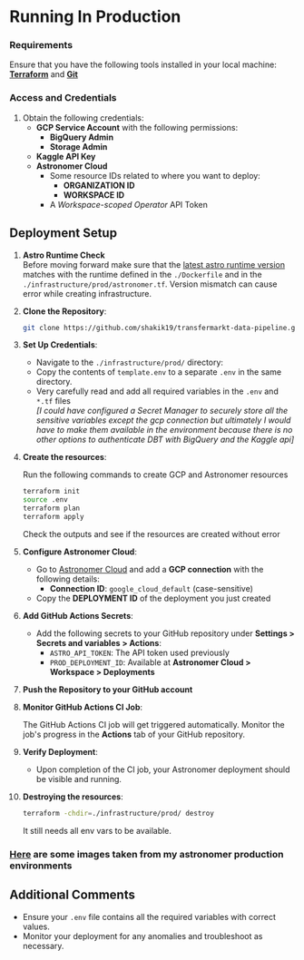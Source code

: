 # Running In Production

### Requirements
Ensure that you have the following tools installed in your local machine:
**[Terraform](https://developer.hashicorp.com/terraform/tutorials/aws-get-started/install-cli)** and
**[Git](https://git-scm.com/book/en/v2/Getting-Started-Installing-Git)**
<!-- . **[GitHub CLI (`gh`)](https://cli.github.com/manual/installation)** -->

### Access and Credentials
1. Obtain the following credentials:
    - **GCP Service Account** with the following permissions:
        - **BigQuery Admin**
        - **Storage Admin**
    - **Kaggle API Key**
    - **Astronomer Cloud**
        - Some resource IDs related to where you want to deploy:
            - **ORGANIZATION ID**
            - **WORKSPACE ID**
        - A *Workspace-scoped Operator* API Token

## Deployment Setup
1. **Astro Runtime Check**  
    Before moving forward make sure that the [latest astro runtime version](https://www.astronomer.io/docs/astro/runtime-release-notes) matches with the runtime defined in the `./Dockerfile` and in the `./infrastructure/prod/astronomer.tf`. Version mismatch can cause error while creating infrastructure.

2. **Clone the Repository**:
      ```sh
      git clone https://github.com/shakik19/transfermarkt-data-pipeline.git
      ```

3. **Set Up Credentials**:
   - Navigate to the `./infrastructure/prod/` directory:
   - Copy the contents of `template.env` to a separate `.env` in the same directory.
   - Very carefully read and add all required variables in the `.env` and `*.tf` files  
   *[I could have configured a Secret Manager to securely store all the sensitive variables except the gcp connection but ultimately I would have to make them available in the environment because there is no other options to authenticate DBT with BigQuery and the Kaggle api]*

4. **Create the resources**:
  
    Run the following commands to create GCP and Astronomer resources
    ```bash
    terraform init
    source .env
    terraform plan
    terraform apply
    ```
    Check the outputs and see if the resources are created without error 

5. **Configure Astronomer Cloud**:
    - Go to [Astronomer Cloud](https://cloud.astronomer.io) and add a **GCP connection** with the following details:
      - **Connection ID**: `google_cloud_default` (case-sensitive)
    - Copy the **DEPLOYMENT ID** of the deployment you just created
6. **Add GitHub Actions Secrets**:
    - Add the following secrets to your GitHub repository under **Settings > Secrets and variables > Actions**:
      - `ASTRO_API_TOKEN`: The API token used previously
      - `PROD_DEPLOYMENT_ID`: Available at **Astronomer Cloud > Workspace > Deployments**

7. **Push the Repository to your GitHub account**

8. **Monitor GitHub Actions CI Job**:
 
    The GitHub Actions CI job will get triggered automatically. Monitor the job's progress in the **Actions** tab of your GitHub repository.

9. **Verify Deployment**:
    - Upon completion of the CI job, your Astronomer deployment should be visible and running.

10.  **Destroying the resources**:
      ```bash
      terraform -chdir=./infrastructure/prod/ destroy
      ```
      It still needs all env vars to be available.

### [Here](../assets/airflow/) are some images taken from my astronomer production environments 

## Additional Comments
- Ensure your `.env` file contains all the required variables with correct values.
- Monitor your deployment for any anomalies and troubleshoot as necessary.
